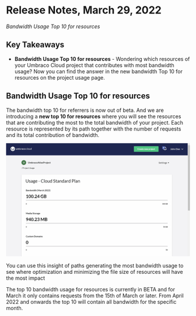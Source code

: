 # Release Notes, March 29, 2022

_Bandwidth Usage Top 10 for resources_

## Key Takeaways
- **Bandwidth Usage Top 10 for resources** - Wondering which resources of your Umbraco Cloud project that contributes with most bandwidth usage? Now you can find the answer in the new bandwidth Top 10 for resources on the project usage page.

## Bandwidth Usage Top 10 for resources
The bandwidth top 10 for referrers is now out of beta. And we are introducing a **new top 10 for resources** where you will see the resources that are contributing the most to the total bandwidth of your project. Each resource is represented by its path together with the number of requests and its total contribution of bandwidth.

![Top 10 Bandwidth Paths](images/Top10BandwidthPaths.gif)

You can use this insight of paths generating the most bandwidth usage to see where optimization and minimizing the file size of resources will have the most impact

The top 10 bandwidth usage for resources is currently in BETA and for March it only contains requests from the 15th of March or later. From April 2022 and onwards the top 10 will contain all bandwidth for the specific month.
